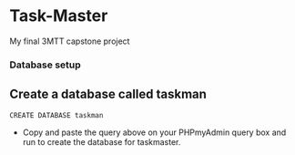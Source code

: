 # Task-Master
My final 3MTT capstone project

### Database setup
## Create a database called taskman
~~~
CREATE DATABASE taskman
~~~
- Copy and paste the query above on your PHPmyAdmin query box and run to create the database for taskmaster.

